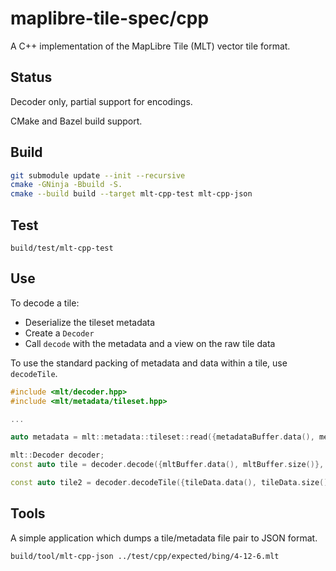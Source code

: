 # maplibre-tile-spec/cpp

A C++ implementation of the MapLibre Tile (MLT) vector tile format.

## Status

Decoder only, partial support for encodings.

CMake and Bazel build support.

## Build

```bash
git submodule update --init --recursive
cmake -GNinja -Bbuild -S.
cmake --build build --target mlt-cpp-test mlt-cpp-json
```

## Test

```
build/test/mlt-cpp-test
```

## Use

To decode a tile:

- Deserialize the tileset metadata
- Create a `Decoder`
- Call `decode` with the metadata and a view on the raw tile data

To use the standard packing of metadata and data within a tile, use `decodeTile`.

```cpp
#include <mlt/decoder.hpp>
#include <mlt/metadata/tileset.hpp>

...

auto metadata = mlt::metadata::tileset::read({metadataBuffer.data(), metadataBuffer.size()});

mlt::Decoder decoder;
const auto tile = decoder.decode({mltBuffer.data(), mltBuffer.size()}, metadata);

const auto tile2 = decoder.decodeTile({tileData.data(), tileData.size()});
```

## Tools

A simple application which dumps a tile/metadata file pair to JSON format.

```bash
build/tool/mlt-cpp-json ../test/cpp/expected/bing/4-12-6.mlt
```
